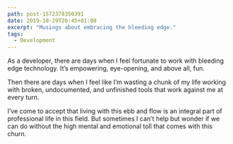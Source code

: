 ```yaml
---
path: post-1572378350391
date: 2019-10-29T20:45+01:00
excerpt: "Musings about embracing the bleeding edge."
tags:
  - Development
---
```


As a developer, there are days when I feel fortunate to work with bleeding edge technology. It’s empowering, eye-opening, and above all, fun.

Then there are days when I feel like I’m wasting a chunk of my life working with broken, undocumented, and unfinished tools that work against me at every turn.

I’ve come to accept that living with this ebb and flow is an integral part of professional life in this field. But sometimes I can’t help but wonder if we can do without the high mental and emotional toll that comes with this churn.
